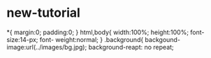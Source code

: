 # new-tutorial
*{
    margin:0;
    padding:0;
}
html,body{
    width:100%;
    height:100%;
    font-size:14-px;
    font- weight:normal;
}
.background{
    backgound-image:url(../images/bg.jpg);
    background-reapt: no repeat;
